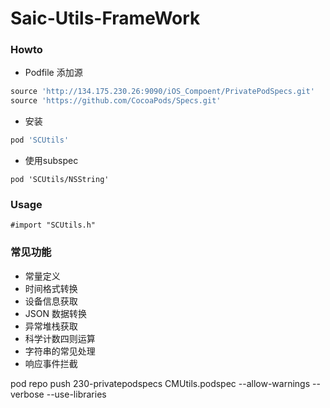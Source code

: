 Saic-Utils-FrameWork
====================

### Howto
* Podfile 添加源

```ruby
source 'http://134.175.230.26:9090/iOS_Compoent/PrivatePodSpecs.git'
source 'https://github.com/CocoaPods/Specs.git'
```

* 安装

```ruby
pod 'SCUtils'
```

* 使用subspec

```
pod 'SCUtils/NSString'
```

### Usage
```objc
#import "SCUtils.h"
```

### 常见功能

- 常量定义
- 时间格式转换
- 设备信息获取
- JSON 数据转换
- 异常堆栈获取
- 科学计数四则运算
- 字符串的常见处理
- 响应事件拦截

pod repo push 230-privatepodspecs CMUtils.podspec --allow-warnings --verbose --use-libraries
